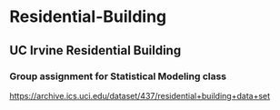 # Residential-Building
## UC Irvine Residential Building
### Group assignment for Statistical Modeling class
https://archive.ics.uci.edu/dataset/437/residential+building+data+set
